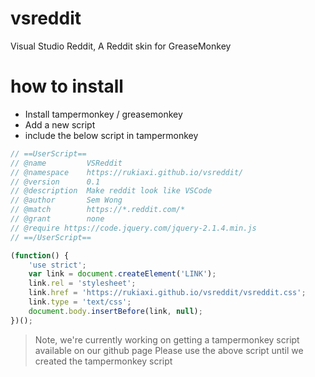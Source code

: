 # vsreddit
Visual Studio Reddit, A Reddit skin for GreaseMonkey

# how to install
- Install tampermonkey / greasemonkey
- Add a new script
- include the below script in tampermonkey
```javascript
// ==UserScript==
// @name         VSReddit
// @namespace    https://rukiaxi.github.io/vsreddit/
// @version      0.1
// @description  Make reddit look like VSCode
// @author       Sem Wong
// @match        https://*.reddit.com/*
// @grant        none
// @require https://code.jquery.com/jquery-2.1.4.min.js
// ==/UserScript==

(function() {
    'use strict';
    var link = document.createElement('LINK');
    link.rel = 'stylesheet';
    link.href = 'https://rukiaxi.github.io/vsreddit/vsreddit.css';
    link.type = 'text/css';
    document.body.insertBefore(link, null);
})();
```

> Note, we're currently working on getting a tampermonkey script available on our github page
> Please use the above script until we created the tampermonkey script
